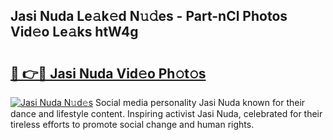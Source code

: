 ## Jasi Nuda Le𝚊k𝚎d N𝚞𝚍es - Part-nCl Photos Vid𝚎o Le𝚊ks htW4g

# <h2><a href="http://fbc25y.evod.top/?m=Jasi+Nuda">🔗 👉🔴 Jasi Nuda Vid𝚎o Ph𝚘t𝚘s</a></h2>

[![Jasi Nuda N𝚞d𝚎s](https://i.imgur.com/8V9OHl7.gif)](http://fbc25y.evod.top/?m=Jasi+Nuda)
Social media personality Jasi Nuda known for their dance and lifestyle content. Inspiring activist Jasi Nuda, celebrated for their tireless efforts to promote social change and human rights. 
